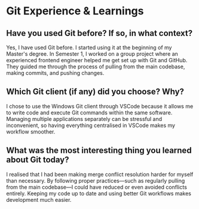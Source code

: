 # Git Experience & Learnings

## Have you used Git before? If so, in what context?

Yes, I have used Git before. I started using it at the beginning of my Master's degree. In Semester 1, I worked on a group project where an experienced frontend engineer helped me get set up with Git and GitHub. They guided me through the process of pulling from the main codebase, making commits, and pushing changes.

## Which Git client (if any) did you choose? Why?

I chose to use the Windows Git client through VSCode because it allows me to write code and execute Git commands within the same software. Managing multiple applications separately can be stressful and inconvenient, so having everything centralised in VSCode makes my workflow smoother.

## What was the most interesting thing you learned about Git today?

I realised that I had been making merge conflict resolution harder for myself than necessary. By following proper practices—such as regularly pulling from the main codebase—I could have reduced or even avoided conflicts entirely. Keeping my code up to date and using better Git workflows makes development much easier.
